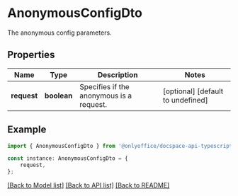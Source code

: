 # AnonymousConfigDto

The anonymous config parameters.

## Properties

Name | Type | Description | Notes
------------ | ------------- | ------------- | -------------
**request** | **boolean** | Specifies if the anonymous is a request. | [optional] [default to undefined]

## Example

```typescript
import { AnonymousConfigDto } from '@onlyoffice/docspace-api-typescript';

const instance: AnonymousConfigDto = {
    request,
};
```

[[Back to Model list]](../README.md#documentation-for-models) [[Back to API list]](../README.md#documentation-for-api-endpoints) [[Back to README]](../README.md)
